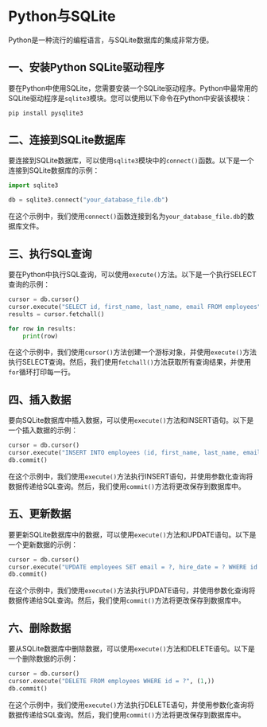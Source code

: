 # Python与SQLite

Python是一种流行的编程语言，与SQLite数据库的集成非常方便。

## 一、安装Python SQLite驱动程序

要在Python中使用SQLite，您需要安装一个SQLite驱动程序。Python中最常用的SQLite驱动程序是`sqlite3`模块。您可以使用以下命令在Python中安装该模块：

```bash
pip install pysqlite3
```

## 二、连接到SQLite数据库

要连接到SQLite数据库，可以使用`sqlite3`模块中的`connect()`函数。以下是一个连接到SQLite数据库的示例：

```python
import sqlite3

db = sqlite3.connect("your_database_file.db")
```

在这个示例中，我们使用`connect()`函数连接到名为`your_database_file.db`的数据库文件。

## 三、执行SQL查询

要在Python中执行SQL查询，可以使用`execute()`方法。以下是一个执行SELECT查询的示例：

```python
cursor = db.cursor()
cursor.execute("SELECT id, first_name, last_name, email FROM employees")
results = cursor.fetchall()

for row in results:
    print(row)
```

在这个示例中，我们使用`cursor()`方法创建一个游标对象，并使用`execute()`方法执行SELECT查询。然后，我们使用`fetchall()`方法获取所有查询结果，并使用`for`循环打印每一行。

## 四、插入数据

要向SQLite数据库中插入数据，可以使用`execute()`方法和INSERT语句。以下是一个插入数据的示例：

```python
cursor = db.cursor()
cursor.execute("INSERT INTO employees (id, first_name, last_name, email, hire_date) VALUES (?, ?, ?, ?, ?)", (1, 'John', 'Doe', 'john.doe@example.com', '2022-01-01'))
db.commit()
```

在这个示例中，我们使用`execute()`方法执行INSERT语句，并使用参数化查询将数据传递给SQL查询。然后，我们使用`commit()`方法将更改保存到数据库中。

## 五、更新数据

要更新SQLite数据库中的数据，可以使用`execute()`方法和UPDATE语句。以下是一个更新数据的示例：

```python
cursor = db.cursor()
cursor.execute("UPDATE employees SET email = ?, hire_date = ? WHERE id = ?", ('johndoe@example.com', '2022-01-02', 1))
db.commit()
```

在这个示例中，我们使用`execute()`方法执行UPDATE语句，并使用参数化查询将数据传递给SQL查询。然后，我们使用`commit()`方法将更改保存到数据库中。

## 六、删除数据

要从SQLite数据库中删除数据，可以使用`execute()`方法和DELETE语句。以下是一个删除数据的示例：

```python
cursor = db.cursor()
cursor.execute("DELETE FROM employees WHERE id = ?", (1,))
db.commit()
```

在这个示例中，我们使用`execute()`方法执行DELETE语句，并使用参数化查询将数据传递给SQL查询。然后，我们使用`commit()`方法将更改保存到数据库中。